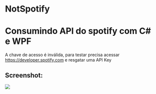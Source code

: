 # NotSpotify
<h1> Consumindo API do spotify com C# e WPF </h1>

A chave de acesso é inválida, para testar precisa acessar https://developer.spotify.com e resgatar uma API Key

<h2> Screenshot: </h2>
<img src = "NotSpotify/print.jpg">
